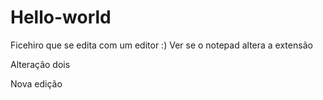 # Hello-world


Ficehiro que se edita com um editor :)
Ver se o notepad altera a extensão

Alteração dois

Nova edição
